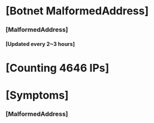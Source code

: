 # [Botnet MalformedAddress]
### [MalformedAddress]
#### [Updated every 2~3 hours]

# [Counting 4646 IPs]

# [Symptoms] 
###   [MalformedAddress]
